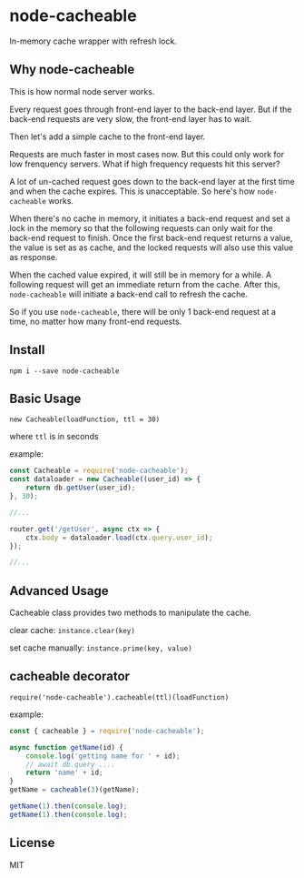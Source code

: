 node-cacheable
==========

In-memory cache wrapper with refresh lock.

## Why node-cacheable

This is how normal node server works. 



Every request goes through front-end layer to the back-end layer.  But if the back-end requests are very slow, the front-end layer has to wait.

Then let's add a simple cache to the front-end layer.



Requests are much faster in most cases now.  But this could only work for low frenquency servers. What if high frequency requests hit this server?



A lot of un-cached request goes down to the back-end layer at the first time and when the cache expires. This is unacceptable. So here's how `node-cacheable` works.



When there's no cache in memory, it initiates a back-end request and set a lock in the memory so that the following requests can only wait for the back-end request to finish.  Once the first back-end request returns a value, the value is set as as cache, and the locked requests will also use this value as response.

When the cached value expired, it will still be in memory for a while. A following request will get an immediate return from the cache. After this, `node-cacheable` will initiate a back-end call to refresh the cache.

So if you use `node-cacheable`, there will be only 1 back-end request at a time, no matter how many front-end requests.



## Install

`npm i --save node-cacheable`

## Basic Usage

`new Cacheable(loadFunction, ttl = 30)`

where `ttl` is in seconds

example: 

```javascript
const Cacheable = require('node-cacheable');
const dataloader = new Cacheable((user_id) => {
	return db.getUser(user_id);
}, 30);

//...

router.get('/getUser', async ctx => {
	ctx.body = dataloader.load(ctx.query.user_id);
});

//...

```

## Advanced Usage

Cacheable class provides two methods to manipulate the cache.

clear cache: `instance.clear(key)`

set cache manually: `instance.prime(key, value)`


## cacheable decorator

`require('node-cacheable').cacheable(ttl)(loadFunction)`

example: 

```javascript
const { cacheable } = require('node-cacheable');

async function getName(id) {
	console.log('getting name for ' + id);
	// await db.query ....
	return 'name' + id;
}
getName = cacheable(3)(getName);

getName(1).then(console.log);
getName(1).then(console.log);
```

## License

MIT


